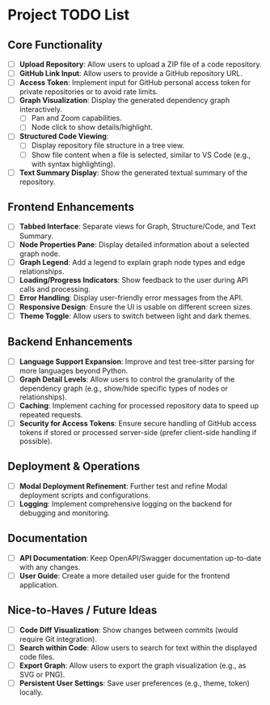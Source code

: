 # Project TODO List

## Core Functionality

- [ ] **Upload Repository**: Allow users to upload a ZIP file of a code repository.
- [ ] **GitHub Link Input**: Allow users to provide a GitHub repository URL.
- [ ] **Access Token**: Implement input for GitHub personal access token for private repositories or to avoid rate limits.
- [ ] **Graph Visualization**: Display the generated dependency graph interactively.
    - [ ] Pan and Zoom capabilities.
    - [ ] Node click to show details/highlight.
- [ ] **Structured Code Viewing**: 
    - [ ] Display repository file structure in a tree view.
    - [ ] Show file content when a file is selected, similar to VS Code (e.g., with syntax highlighting).
- [ ] **Text Summary Display**: Show the generated textual summary of the repository.

## Frontend Enhancements

- [ ] **Tabbed Interface**: Separate views for Graph, Structure/Code, and Text Summary.
- [ ] **Node Properties Pane**: Display detailed information about a selected graph node.
- [ ] **Graph Legend**: Add a legend to explain graph node types and edge relationships.
- [ ] **Loading/Progress Indicators**: Show feedback to the user during API calls and processing.
- [ ] **Error Handling**: Display user-friendly error messages from the API.
- [ ] **Responsive Design**: Ensure the UI is usable on different screen sizes.
- [ ] **Theme Toggle**: Allow users to switch between light and dark themes.

## Backend Enhancements

- [ ] **Language Support Expansion**: Improve and test tree-sitter parsing for more languages beyond Python.
- [ ] **Graph Detail Levels**: Allow users to control the granularity of the dependency graph (e.g., show/hide specific types of nodes or relationships).
- [ ] **Caching**: Implement caching for processed repository data to speed up repeated requests.
- [ ] **Security for Access Tokens**: Ensure secure handling of GitHub access tokens if stored or processed server-side (prefer client-side handling if possible).

## Deployment & Operations

- [ ] **Modal Deployment Refinement**: Further test and refine Modal deployment scripts and configurations.
- [ ] **Logging**: Implement comprehensive logging on the backend for debugging and monitoring.

## Documentation

- [ ] **API Documentation**: Keep OpenAPI/Swagger documentation up-to-date with any changes.
- [ ] **User Guide**: Create a more detailed user guide for the frontend application.

## Nice-to-Haves / Future Ideas

- [ ] **Code Diff Visualization**: Show changes between commits (would require Git integration).
- [ ] **Search within Code**: Allow users to search for text within the displayed code files.
- [ ] **Export Graph**: Allow users to export the graph visualization (e.g., as SVG or PNG).
- [ ] **Persistent User Settings**: Save user preferences (e.g., theme, token) locally.
